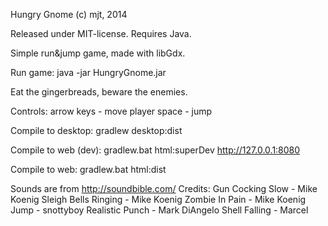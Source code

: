 Hungry Gnome
(c) mjt, 2014


Released under MIT-license.
Requires Java.

Simple run&jump game, made with libGdx.

Run game:
  java -jar HungryGnome.jar


Eat the gingerbreads, beware the enemies.

Controls:
 arrow keys - move player
 space      - jump
 

Compile to desktop:
  gradlew desktop:dist

Compile to web (dev):
  gradlew.bat html:superDev
  http://127.0.0.1:8080
 
Compile to web:
  gradlew.bat html:dist
 

Sounds are from http://soundbible.com/
Credits:
	Gun Cocking Slow - Mike Koenig
	Sleigh Bells Ringing - Mike Koenig
	Zombie In Pain - Mike Koenig
	Jump - snottyboy 
	Realistic Punch - Mark DiAngelo 
	Shell Falling - Marcel 
